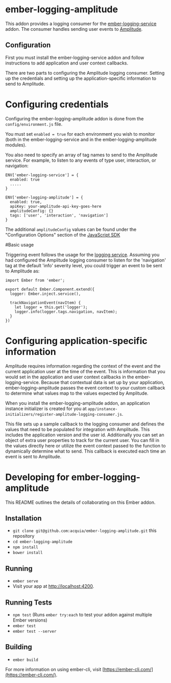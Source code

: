 # ember-logging-amplitude

This addon provides a logging consumer for the [ember-logging-service](https://github.com/acquia/ember-logging-service/) addon.
The consumer handles sending user events to [Amplitude](https://amplitude.com/).

## Configuration

First you must install the ember-logging-service addon and follow instructions
to add application and user context callbacks.

There are two parts to configuring the Amplitude logging consumer.  Setting up the
credentials and setting up the application-specific information to send to
Amplitude.

# Configuring credentials
Configuring the ember-logging-amplitude addon is done from the `config/environment.js` file.

You must set `enabled = true` for each environment you wish to monitor (both in the
ember-logging-service and in the ember-logging-amplitude modules).

You also need to specify an array of tag names to send to the Amplitude service.
For example, to listen to any events of type user, interaction, or navigation:

```
ENV['ember-logging-service'] = {
  enabled: true
  .....
}

ENV['ember-logging-amplitude'] = {
  enabled: true,
  apiKey: your-amplitude-api-key-goes-here
  amplitudeConfig: {}
  tags: ['user', 'interaction', 'navigation']
}
```

The additional `amplitudeConfig` values can be found under the "Configuration Options"
section of the [JavaScript SDK](https://github.com/amplitude/Amplitude-Javascript)

#Basic usage

Triggering event follows the usage for the [logging service](https://github.com/acquia/ember-logging-service/).
Assuming you had configured the Amplitude logging consumer to listen for the
'navigation' tag at the default 'info' severity level, you could trigger an
event to be sent to Amplitude as:

```
import Ember from 'ember';

export default Ember.Component.extend({
  logger: Ember.inject.service(),

  trackNavigationEvent(navItem) {
    let logger = this.get('logger');
    logger.info(logger.tags.navigation, navItem);
  }
})
```

# Configuring application-specific information
Amplitude requires information regarding the context of the event and the current
application user at the time of the event.  This is information that 
you would set in the application and user context callbacks in the ember-logging-service.
Because that contextual data is set up by your application, ember-logging-amplitude
passes the event context to your custom callback to determine what values map
to the values expected by Amplitude.

When you install the ember-logging-amplitude addon, an application instance initializer
is created for you at `app/instance-initializers/register-amplitude-logging-consumer.js`.

This file sets up a sample callback to the logging consumer and defines the values
that need to be populated for integration with Amplitude.  This includes the
application version and the user id.  Additionally you can set an object of
extra user properties to track for the current user.  You can
fill in the values directly here or utilize the event context passed to the
function to dynamically determine what to send.  This callback is executed each
time an event is sent to Amplitude.

# Developing for ember-logging-amplitude

This README outlines the details of collaborating on this Ember addon.

## Installation

* `git clone git@github.com:acquia/ember-logging-amplitude.git` this repository
* `cd ember-logging-amplitude`
* `npm install`
* `bower install`

## Running

* `ember serve`
* Visit your app at [http://localhost:4200](http://localhost:4200).

## Running Tests

* `npm test` (Runs `ember try:each` to test your addon against multiple Ember versions)
* `ember test`
* `ember test --server`

## Building

* `ember build`

For more information on using ember-cli, visit [https://ember-cli.com/](https://ember-cli.com/).
